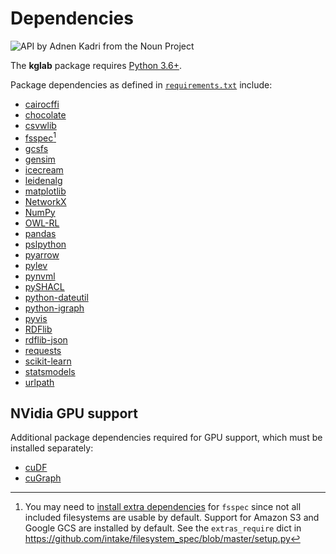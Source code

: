 # Dependencies

<img src="../assets/nouns/api.png" alt="API by Adnen Kadri from the Noun Project" />

The **kglab** package requires [Python 3.6+](https://www.python.org/downloads/).

Package dependencies as defined in
[`requirements.txt`](https://github.com/DerwenAI/kglab/blob/main/requirements.txt)
include:

- [cairocffi](https://cairocffi.readthedocs.io/)
- [chocolate](https://github.com/seungjaeryanlee/chocolate)
- [csvwlib](https://github.com/DerwenAI/csvwlib)
- [fsspec](https://filesystem-spec.readthedocs.io/)[^1]
- [gcsfs](https://gcsfs.readthedocs.io/)
- [gensim](https://radimrehurek.com/gensim/)
- [icecream](https://github.com/gruns/icecream)
- [leidenalg](https://leidenalg.readthedocs.io/)
- [matplotlib](https://matplotlib.org/)
- [NetworkX](https://networkx.org/)
- [NumPy](https://numpy.org/)
- [OWL-RL](https://owl-rl.readthedocs.io/)
- [pandas](https://pandas.pydata.org/)
- [pslpython](https://psl.linqs.org/)
- [pyarrow](https://arrow.apache.org/)
- [pylev](https://github.com/toastdriven/pylev)
- [pynvml](https://github.com/gpuopenanalytics/pynvml)
- [pySHACL](https://github.com/RDFLib/pySHACL)
- [python-dateutil](https://dateutil.readthedocs.io/)
- [python-igraph](https://igraph.org/python/)
- [pyvis](https://pyvis.readthedocs.io/)
- [RDFlib](https://rdflib.readthedocs.io/)
- [rdflib-json](https://github.com/RDFLib/rdflib-jsonld)
- [requests](https://requests.readthedocs.io/)
- [scikit-learn](https://scikit-learn.org/stable/)
- [statsmodels](https://www.statsmodels.org/)
- [urlpath](https://github.com/chrono-meter/urlpath)


## NVidia GPU support

Additional package dependencies required for GPU support, which must
be installed separately:

- [cuDF](https://docs.rapids.ai/api/cudf/stable/api.html)
- [cuGraph](https://docs.rapids.ai/api/cugraph/stable/api.html)


[^1]: You may need to [install extra dependencies](https://filesystem-spec.readthedocs.io/en/latest/index.html?highlight=extra#installation) for `fsspec` since not all included filesystems are usable by default. Support for Amazon S3 and Google GCS are installed by default. See the `extras_require` dict in <https://github.com/intake/filesystem_spec/blob/master/setup.py>
